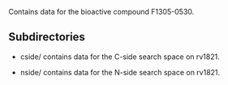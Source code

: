 Contains data for the bioactive compound F1305-0530.

## Subdirectories

- cside/ contains data for the C-side search space on rv1821.

- nside/ contains data for the N-side search space on rv1821.

